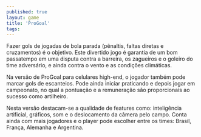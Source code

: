 ```yaml
---
published: true
layout: game
title: 'ProGoal'
tags: 
---
```

Fazer gols de jogadas de bola parada (pênaltis, faltas diretas e cruzamentos) é o objetivo. Este divertido jogo é garantia de um bom passatempo em uma disputa contra a barreira, os zagueiros e o goleiro do time adversário, e ainda contra o vento e as condições climáticas.




Na versão de ProGoal para celulares high-end, o jogador também pode marcar gols de escanteios. Pode ainda iniciar praticando e depois jogar em campeonato, no qual a pontuação e a remuneração são proporcionais ao sucesso como artilheiro.



Nesta versão destacam-se a qualidade de features como: inteligência artificial, gráficos, som e o deslocamento da câmera pelo campo. Conta ainda com mais jogadores e o player pode escolher entre os times: Brasil, França, Alemanha e Argentina.